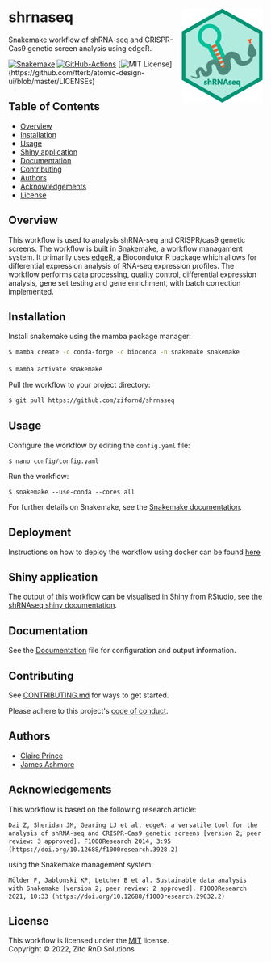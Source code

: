 # shrnaseq <img align="right" width="160" src="images/logo.png">

Snakemake workflow of shRNA-seq and CRISPR-Cas9 genetic screen analysis using edgeR.

[![Snakemake](https://img.shields.io/badge/snakemake-≥7.8.5-brightgreen.svg)](https://snakemake.github.io)
[![GitHub-Actions](https://github.com/zifornd/shrnaseq/workflows/Tests/badge.svg?branch=master)](https://github.com/zifornd/shrnaseq/actions)
[![MIT License](https://img.shields.io/apm/l/atomic-design-ui.svg?)](https://github.com/tterb/atomic-design-ui/blob/master/LICENSEs)

## Table of Contents

* [Overview](#overview)
* [Installation](#installation)
* [Usage](#usage)
* [Shiny application](#shiny-application)
* [Documentation](#documentation)
* [Contributing](#contributing)
* [Authors](#authors)
* [Acknowledgements](#acknowledgements)
* [License](#license)

## Overview

This workflow is used to analysis shRNA-seq and CRISPR/cas9 genetic screens. The workflow is built in [Snakemake](https://snakemake.readthedocs.io/en/stable/), a workflow managament system. It primarily uses [edgeR](https://bioconductor.org/packages/release/bioc/html/edgeR.html), a Biocondutor R package which allows for differential expression analysis of RNA-seq expression profiles. The workflow performs data processing, quality control, differential expression analysis, gene set testing and gene enrichment, with batch correction implemented. 

## Installation

Install snakemake using the mamba package manager:

```bash
$ mamba create -c conda-forge -c bioconda -n snakemake snakemake

$ mamba activate snakemake
```
    
Pull the workflow to your project directory:

```bash
$ git pull https://github.com/zifornd/shrnaseq
```
    
## Usage

Configure the workflow by editing the `config.yaml` file:

```console
$ nano config/config.yaml
```

Run the workflow: 

```console
$ snakemake --use-conda --cores all
```
For further details on Snakemake, see the [Snakemake documentation](https://snakemake.readthedocs.io/en/stable/).

## Deployment

Instructions on how to deploy the workflow using docker can be found [here](./docker/DEPLOYMENT.MD)

## Shiny application

The output of this workflow can be visualised in Shiny from RStudio, see the [shRNAseq shiny documentation](https://github.com/zifornd/shrnaseq-shiny).

## Documentation

See the [Documentation](workflow/DOCUMENTATION.md) file for configuration and output information.

## Contributing

See [CONTRIBUTING.md](CONTRIBUTING.md) for ways to get started.

Please adhere to this project's [code of conduct](CODE_OF_CONDUCT.md).

## Authors

- [Claire Prince](https://github.com/prince-claire)
- [James Ashmore](https://github.com/jma1991)

## Acknowledgements

This workflow is based on the following research article:

```
Dai Z, Sheridan JM, Gearing LJ et al. edgeR: a versatile tool for the analysis of shRNA-seq and CRISPR-Cas9 genetic screens [version 2; peer review: 3 approved]. F1000Research 2014, 3:95 (https://doi.org/10.12688/f1000research.3928.2)
```

using the Snakemake management system:
 
```
Mölder F, Jablonski KP, Letcher B et al. Sustainable data analysis with Snakemake [version 2; peer review: 2 approved]. F1000Research 2021, 10:33 (https://doi.org/10.12688/f1000research.29032.2)
```

## License

This workflow is licensed under the [MIT](LICENSE.md) license.  
Copyright &copy; 2022, Zifo RnD Solutions
